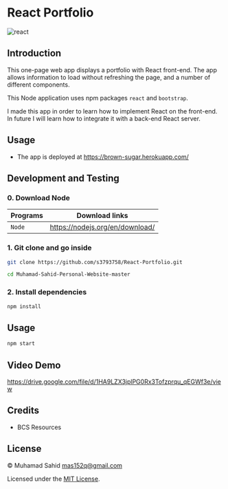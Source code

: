 # React Portfolio

![react](https://img.shields.io/badge/18.2.0-0?label=react.js&style=for-the-badge&labelColor=white&color=black)


## Introduction

This one-page web app displays a portfolio with React front-end. The app allows information to load without refreshing the page, and a number of different components.

This Node application uses npm packages `react` and `bootstrap`.

I made this app in order to learn how to implement React on the front-end. In future I will learn how to integrate it with a back-end React server.

## Usage

- The app is deployed at https://brown-sugar.herokuapp.com/


## Development and Testing

### 0. Download Node

| Programs | Download links                  |
| -------- | ------------------------------- |
| `Node`   | https://nodejs.org/en/download/ |

### 1. Git clone and go inside

```sh
git clone https://github.com/s3793758/React-Portfolio.git

cd Muhamad-Sahid-Personal-Website-master
```

### 2. Install dependencies

```sh
npm install
```

## Usage

```sh
npm start
```

## Video Demo
https://drive.google.com/file/d/1HA9LZX3jplPG0Rx3Tofzprqu_qEGWf3e/view


## Credits

- BCS Resources

## License

&copy; Muhamad Sahid <mas152q@gmail.com>

Licensed under the [MIT License](./LICENSE).

